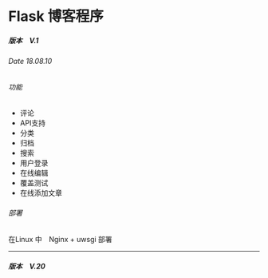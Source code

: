 # Flask 博客程序　



##### 版本　V.1 
###### Date 18.08.10

###### 功能


- 评论
- API支持
- 分类
- 归档
- 搜索
- 用户登录
- 在线编辑
- 覆盖测试
- 在线添加文章

###### 部署

在Linux 中　Nginx + uwsgi 部署

-------

##### 版本　V.20





